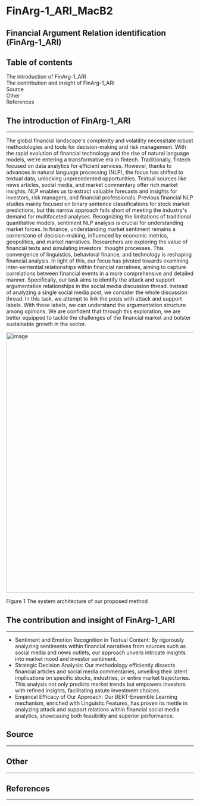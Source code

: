 # FinArg-1_ARI_MacB2
## Financial Argument Relation identification (FinArg-1_ARI)

## Table of contents
The introduction of FinArg-1_ARI  
The contribution and insight of FinArg-1_ARI  
Source  
Other  
References

## The introduction of FinArg-1_ARI  
---------------------------------------------------
The global financial landscape's complexity and volatility necessitate robust methodologies and tools for decision-making and risk management. With the rapid evolution of financial technology and the rise of natural language models, we're entering a transformative era in fintech. Traditionally, fintech focused on data analytics for efficient services. However, thanks to advances in natural language processing (NLP), the focus has shifted to textual data, unlocking unprecedented opportunities. Textual sources like news articles, social media, and market commentary offer rich market insights. NLP enables us to extract valuable forecasts and insights for investors, risk managers, and financial professionals.
Previous financial NLP studies mainly focused on binary sentence classifications for stock market predictions, but this narrow approach falls short of meeting the industry's demand for multifaceted analyses. Recognizing the limitations of traditional quantitative models, sentiment NLP analysis is crucial for understanding market forces.
In finance, understanding market sentiment remains a cornerstone of decision-making, influenced by economic metrics, geopolitics, and market narratives. Researchers are exploring the value of financial texts and simulating investors' thought processes. This convergence of linguistics, behavioral finance, and technology is reshaping financial analysis.
In light of this, our focus has pivoted towards examining inter-sentential relationships within financial narratives, aiming to capture correlations between financial events in a more comprehensive and detailed manner. Specifically, our task aims to identify the attack and support argumentative relationships in the social media discussion thread. Instead of analyzing a single social media post, we consider the whole discussion thread. In this task, we attempt to link the posts with attack and support labels. With these labels, we can understand the argumentation structure among opinions. We are confident that through this exploration, we are better equipped to tackle the challenges of the financial market and bolster sustainable growth in the sector.  

<img width="700" alt="image" src="[https://github.com/nlptmu/FinArg-1_ARI_MacB2/figure/framework.pdf](https://github.com/nlptmu/FinArg-1_ARI_MacB2/blob/main/figure/framework.pdf)">  

Figure 1 The system architecture of our proposed method


## The contribution and insight of FinArg-1_ARI   
---------------------------------------------------
-	Sentiment and Emotion Recognition in Textual Content: By rigorously analyzing sentiments within financial narratives from sources such as social media and news outlets, our approach unveils intricate insights into market mood and investor sentiment.  
-	Strategic Decision Analysis: Our methodology efficiently dissects financial articles and social media commentaries, unveiling their latent implications on specific stocks, industries, or entire market trajectories. This analysis not only predicts market trends but empowers investors with refined insights, facilitating astute investment choices.  
-	Empirical Efficacy of Our Approach: Our BERT-Ensemble Learning mechanism, enriched with Linguistic Features, has proven its mettle in analyzing attack and support relations within financial social media analytics, showcasing both feasibility and superior performance.

## Source  
---------------------------------------------------

## Other 
---------------------------------------------------

## References 
---------------------------------------------------
